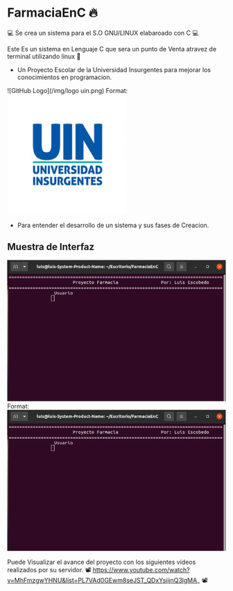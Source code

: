 # FarmaciaEnC 🔥
💻 Se crea un sistema para el S.O GNU/LINUX elabaroado con C 💻

Este Es un sistema en Lenguaje C que sera un punto de Venta atravez de terminal utilizando linux 💯

* Un Proyecto Escolar de la Universidad Insurgentes para mejorar los conocimientos en programacion.


![GitHub Logo](/img/logo uin.png)
Format: ![logo universidad](https://github.com/LuisHorus/FarmaciaEnC/blob/main/img/logo%20uin.png)


* Para entender el desarrollo de un sistema y sus fases de Creacion.
## Muestra de Interfaz
 ![GitHub Logo](/img/login.png)
Format: ![Interfaz](https://github.com/LuisHorus/FarmaciaEnC/blob/main/img/login.png)
 

Puede Visualizar el avance del proyecto con los siguientes videos realizados por su servidor.
 📽 https://www.youtube.com/watch?v=MhFmzgwYHNU&list=PL7VAd0GEwm8seJST_QDxYsiijnQ3lgMA_ 📽
 
